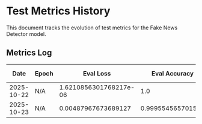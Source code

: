 # Test Metrics History

This document tracks the evolution of test metrics for the Fake News Detector model.

## Metrics Log

| Date       | Epoch | Eval Loss | Eval Accuracy | Eval Precision | Eval Recall | Eval F1 | Eval ROC AUC |
|------------|-------|-----------|---------------|----------------|-------------|---------|---------------|
| 2025-10-22 | N/A | 1.6210856301768217e-06 | 1.0 | 1.0 | 1.0 | 1.0 | 0.9999999999999999 |
| 2025-10-23 | N/A | 0.00487967673689127 | 0.999554565701559 | 1.0 | 0.9991482112436116 | 0.9995739241585002 | 1.0 |
